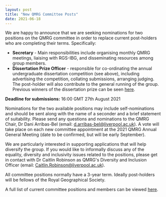 ```yaml
---
layout: post
title: "New QMRG Committee Posts"
date: 2021-06-18
---
```


We are happy to announce that we are seeking nominations for two positions on the QMRG committee in order to replace current post-holders who are completing their terms. Specifically:

* **Secretary** - Main responsibilities include organising monthly QMRG meetings, liaising with RGS-IBG, and disseminating resources among group members.
* **Dissertation Prize Officer** - responsible for co-ordinating the annual undergraduate dissertation competition (see above), including advertising the competition, collating submissions, arranging judging. The post-holder will also contribute to the general running of the group. Previous winners of the dissertation prize can be seen [here](https://qmrg.github.io/prizes).

**Deadline for submissions:** 16:00 GMT 27th August 2021

Nominations for the two available positions may include self-nominations and should be sent along with the name of a seconder and a brief statement of suitability. Please send any questions and nominations to the QMRG Chair, Dr Dani Arribas-Bel (email: d.arribas-bel@liverpool.ac.uk). A vote will take place on each new committee appointment at the 2021 QMRG Annual General Meeting (date to be confirmed, but will be early September).

We are particularly interested in supporting applications that will help diversify the group. If you would like to informally discuss any of the equality, diversity and inclusivity issues related to the positions, please get in contact with Dr Caitlin Robinson as QMRG's Diversity and Inclusion Officer (email: Caitlin.Robinson@liverpool.ac.uk).

All committee positions normally have a 3-year term. Ideally post-holders will be fellows of the Royal Geographical Society. 

A full list of current committee positions and members can be viewed [here](https://qmrg.github.io/committee).
